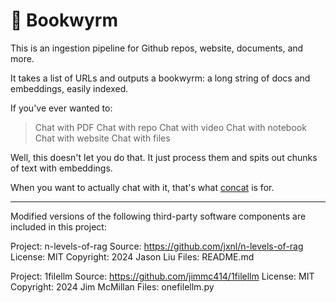 # 🐉 Bookwyrm 

This is an ingestion pipeline for Github repos, website, documents, and more.

It takes a list of URLs and outputs a bookwyrm: a long string of docs and embeddings, easily indexed. 

If you've ever wanted to:

> Chat with PDF
> Chat with repo
> Chat with video
> Chat with notebook
> Chat with website
> Chat with files

Well, this doesn't let you do that. It just process them and spits out chunks of text with embeddings.

When you want to actually chat with it, that's what [concat](https://github.com/deepfates/concat) is for.

---


Modified versions of the following third-party software components are included in this project:

Project: n-levels-of-rag
Source: https://github.com/jxnl/n-levels-of-rag
License: MIT
Copyright: 2024 Jason Liu
Files: README.md

Project: 1filellm
Source: https://github.com/jimmc414/1filellm
License: MIT
Copyright: 2024 Jim McMillan
Files: onefilellm.py
